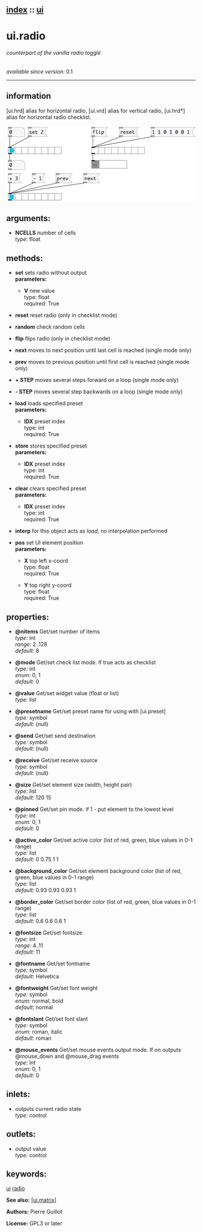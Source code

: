 [index](index.html) :: [ui](category_ui.html)
---

# ui.radio

###### counterpart of the vanilla radio toggle

*available since version:* 0.1

---


## information
[ui.hrd] alias for horizontal radio, [ui.vrd] alias for vertical radio, [ui.hrd*]
            alias for horizontal radio checklist.



[![example](../examples/img/ui.radio.jpg)](../examples/pd/ui.radio.pd)



## arguments:

* **NCELLS**
number of cells<br>
_type:_ float<br>



## methods:

* **set**
sets radio without output<br>
  __parameters:__
  - **V** new value<br>
    type: float <br>
    required: True <br>

* **reset**
reset radio (only in checklist mode)<br>

* **random**
check random cells<br>

* **flip**
flips radio (only in checklist mode)<br>

* **next**
moves to next position until last cell is reached (single mode only)<br>

* **prev**
moves to previous position until first cell is reached (single mode only)<br>

* **+ STEP**
moves several steps forward on a loop (single mode only)<br>

* **- STEP**
moves several step backwards on a loop (single mode only)<br>

* **load**
loads specified preset<br>
  __parameters:__
  - **IDX** preset index<br>
    type: int <br>
    required: True <br>

* **store**
stores specified preset<br>
  __parameters:__
  - **IDX** preset index<br>
    type: int <br>
    required: True <br>

* **clear**
clears specified preset<br>
  __parameters:__
  - **IDX** preset index<br>
    type: int <br>
    required: True <br>

* **interp**
for this object acts as *load*, no interpolation performed<br>

* **pos**
set UI element position<br>
  __parameters:__
  - **X** top left x-coord<br>
    type: float <br>
    required: True <br>

  - **Y** top right y-coord<br>
    type: float <br>
    required: True <br>




## properties:

* **@nitems** 
Get/set number of items<br>
_type:_ int<br>
_range:_ 2..128<br>
_default:_ 8<br>

* **@mode** 
Get/set check list mode. If true acts as checklist<br>
_type:_ int<br>
_enum:_ 0, 1<br>
_default:_ 0<br>

* **@value** 
Get/set widget value (float or list)<br>
_type:_ list<br>

* **@presetname** 
Get/set preset name for using with [ui.preset]<br>
_type:_ symbol<br>
_default:_ (null)<br>

* **@send** 
Get/set send destination<br>
_type:_ symbol<br>
_default:_ (null)<br>

* **@receive** 
Get/set receive source<br>
_type:_ symbol<br>
_default:_ (null)<br>

* **@size** 
Get/set element size (width, height pair)<br>
_type:_ list<br>
_default:_ 120 15<br>

* **@pinned** 
Get/set pin mode. if 1 - put element to the lowest level<br>
_type:_ int<br>
_enum:_ 0, 1<br>
_default:_ 0<br>

* **@active_color** 
Get/set active color (list of red, green, blue values in 0-1 range)<br>
_type:_ list<br>
_default:_ 0 0.75 1 1<br>

* **@background_color** 
Get/set element background color (list of red, green, blue values in 0-1 range)<br>
_type:_ list<br>
_default:_ 0.93 0.93 0.93 1<br>

* **@border_color** 
Get/set border color (list of red, green, blue values in 0-1 range)<br>
_type:_ list<br>
_default:_ 0.6 0.6 0.6 1<br>

* **@fontsize** 
Get/set fontsize<br>
_type:_ int<br>
_range:_ 4..11<br>
_default:_ 11<br>

* **@fontname** 
Get/set fontname<br>
_type:_ symbol<br>
_default:_ Helvetica<br>

* **@fontweight** 
Get/set font weight<br>
_type:_ symbol<br>
_enum:_ normal, bold<br>
_default:_ normal<br>

* **@fontslant** 
Get/set font slant<br>
_type:_ symbol<br>
_enum:_ roman, italic<br>
_default:_ roman<br>

* **@mouse_events** 
Get/set mouse events output mode. If on outputs @mouse_down and @mouse_drag events<br>
_type:_ int<br>
_enum:_ 0, 1<br>
_default:_ 0<br>



## inlets:

* outputs current radio state<br>
_type:_ control



## outlets:

* output value<br>
_type:_ control



## keywords:

[ui](keywords/ui.html)
[radio](keywords/radio.html)



**See also:**
[\[ui.matrix\]](ui.matrix.html)




**Authors:** Pierre Guillot




**License:** GPL3 or later





